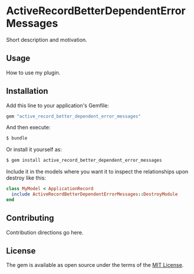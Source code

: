 # ActiveRecordBetterDependentErrorMessages
Short description and motivation.

## Usage
How to use my plugin.

## Installation
Add this line to your application's Gemfile:

```ruby
gem "active_record_better_dependent_error_messages"
```

And then execute:
```bash
$ bundle
```

Or install it yourself as:
```bash
$ gem install active_record_better_dependent_error_messages
```

Include it in the models where you want it to inspect the relationships upon destroy like this:
```ruby
class MyModel < ApplicationRecord
  include ActiveRecordBetterDependentErrorMessages::DestroyModule
end
```

## Contributing
Contribution directions go here.

## License
The gem is available as open source under the terms of the [MIT License](http://opensource.org/licenses/MIT).
